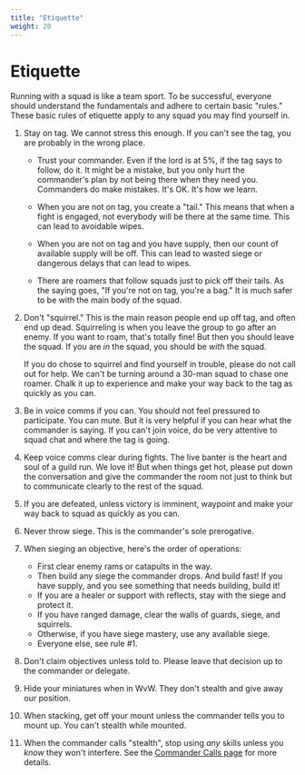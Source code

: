 ```yaml
---
title: "Etiquette"
weight: 20
---
```


# Etiquette

Running with a squad is like a team sport. To be successful, everyone should understand the fundamentals and adhere to certain basic "rules." These basic rules of etiquette apply to any squad you may find yourself in.

1) Stay on tag. We cannot stress this enough. If you can't see the tag, you are probably in the wrong place.

    * Trust your commander. Even if the lord is at 5%, if the tag says to follow, do it. It might be a mistake, but you only hurt the commander's plan by not being there when they need you. Commanders do make mistakes. It's OK. It's how we learn.

    * When you are not on tag, you create a "tail." This means that when a fight is engaged, not everybody will be there at the same time. This can lead to avoidable wipes.

    * When you are not on tag and you have supply, then our count of available supply will be off. This can lead to wasted siege or dangerous delays that can lead to wipes.

    * There are roamers that follow squads just to pick off their tails. As the saying goes, "If you're not on tag, you're a bag." It is much safer to be with the main body of the squad.

2) Don't "squirrel." This is the main reason people end up off tag, and often end up dead. Squirreling is when you leave the group to go after an enemy. If you want to roam, that's totally fine! But then you should leave the squad. If you are *in* the squad, you should be *with* the squad.

    If you do chose to squirrel and find yourself in trouble, please do not call out for help. We can't be turning around a 30-man squad to chase one roamer. Chalk it up to experience and make your way back to the tag as quickly as you can.

3) Be in voice comms if you can. You should not feel pressured to participate. You can mute. But it is very helpful if you can hear what the commander is saying. If you can't join voice, do be very attentive to squad chat and where the tag is going.

4) Keep voice comms clear during fights. The live banter is the heart and soul of a guild run. We love it! But when things get hot, please put down the conversation and give the commander the room not just to think but to communicate clearly to the rest of the squad.

5) If you are defeated, unless victory is imminent, waypoint and make your way back to squad as quickly as you can.

6) Never throw siege. This is the commander's sole prerogative.

7) When sieging an objective, here's the order of operations:

    * First clear enemy rams or catapults in the way.
    * Then build any siege the commander drops. And build fast! If you have supply, and you see something that needs building, build it!
    * If you are a healer or support with reflects, stay with the siege and protect it.
    * If you have ranged damage, clear the walls of guards, siege, and squirrels.
    * Otherwise, if you have siege mastery, use any available siege.
    * Everyone else, see rule #1.

8) Don't claim objectives unless told to. Please leave that decision up to the commander or delegate.

9) Hide your miniatures when in WvW. They don't stealth and give away our position.

10) When stacking, get off your mount unless the commander tells you to mount up. You can't stealth while mounted.

11) When the commander calls "stealth", stop using *any* skills unless you *know* they won't interfere. See the [Commander Calls page](/wvw/calls) for more details.
